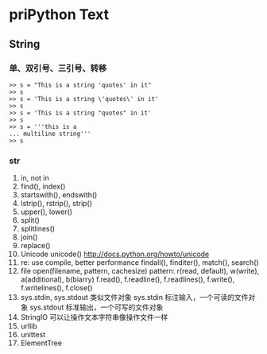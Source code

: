priPython Text
===========

## String
### 单、双引号、三引号、转移
    >> s = "This is a string 'quotes' in it"
    >> s
    >> s = 'This is a string \'quotes\' in it'
    >> s
    >> s = 'This is a string "quotes" in it'
    >> s
    >> s = '''this is a
    ... multiline string'''
    >> s

### str
1. in, not in
2. find(), index()
3. startswith(), endswith()
4. lstrip(), rstrip(), strip()
5. upper(), lower()
6. split()
7. splitlines()
8. join()
9. replace()
10. Unicode
    unicode()
    http://docs.python.org/howto/unicode
11. re: use compile, better performance
    findall(), finditer(), match(), search()
12. file
    open(filename, pattern, cachesize)
        pattern: r(read, default), w(write), a(additional), b(biarry)
    f.read(), f.readline(), f.readlines(), f.write(), f.writelines(), f.close()
13. sys.stdin, sys.stdout 类似文件对象
    sys.stdin 标注输入，一个可读的文件对象
    sys.stdout 标准输出，一个可写的文件对象
14. StringIO
    可以让操作文本字符串像操作文件一样
15. urllib
16. unittest
17. ElementTree

